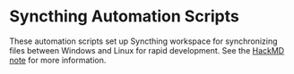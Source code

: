 # Syncthing Automation Scripts

These automation scripts set up Syncthing workspace for synchronizing files between Windows and Linux for rapid development. See the [HackMD note](https://hackmd.io/s/SkJEdilzz) for more information.